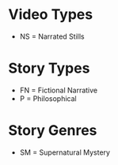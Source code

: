 # Video Types

- NS = Narrated Stills

# Story Types

- FN = Fictional Narrative
- P = Philosophical

# Story Genres

- SM = Supernatural Mystery
